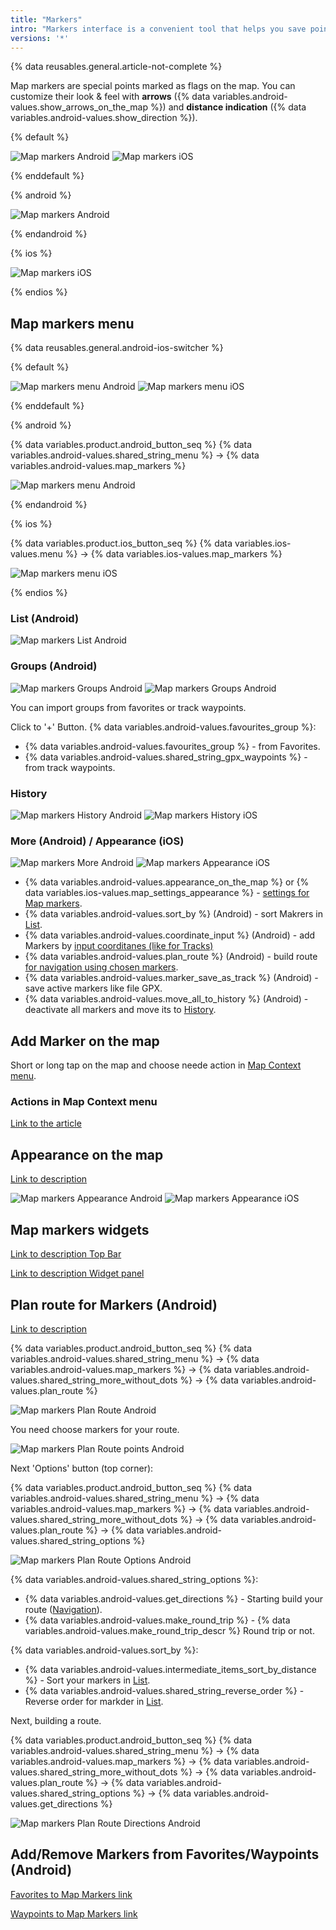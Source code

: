 ```yaml
---
title: "Markers"
intro: "Markers interface is a convenient tool that helps you save points on the map for your short-term needs."
versions: '*'
---
```


{% data reusables.general.article-not-complete %}


Map markers are special points marked as flags on the map. You can customize their look & feel with **arrows** ({% data variables.android-values.show_arrows_on_the_map %}) and **distance indication** ({% data variables.android-values.show_direction %}). 


{% default %}

![Map markers Android](/assets/images/map/map_markers_android.png) ![Map markers iOS](/assets/images/map/map_markers_ios.png)

{% enddefault %}

{% android %}

![Map markers Android](/assets/images/map/map_markers_android.png)

{% endandroid %}

{% ios %}

![Map markers iOS](/assets/images/map/map_markers_ios.png)

{% endios %}


## Map markers menu

{% data reusables.general.android-ios-switcher %}

{% default %}

![Map markers menu Android](/assets/images/personal/markers/map_markers_menu_android.png) ![Map markers menu iOS](/assets/images/personal/markers/map_markers_menu_ios.png)

{% enddefault %}

{% android %}

{% data variables.product.android_button_seq %} {% data variables.android-values.shared_string_menu %} → {% data variables.android-values.map_markers %}

![Map markers menu Android](/assets/images/personal/markers/map_markers_menu_android.png)

{% endandroid %}

{% ios %}

{% data variables.product.ios_button_seq %} {% data variables.ios-values.menu %} → {% data variables.ios-values.map_markers %}

![Map markers menu iOS](/assets/images/personal/markers/map_markers_menu_ios.png)

{% endios %}


### List (Android)

![Map markers List Android](/assets/images/personal/markers/map_markers_list_android.png) 

### Groups (Android)

![Map markers Groups Android](/assets/images/personal/markers/map_markers_groups_android.png) ![Map markers Groups Android](/assets/images/personal/markers/map_markers_groups_add_android.png) 

You can import groups from favorites or track waypoints.

Click to '&#43;' Button.  {% data variables.android-values.favourites_group %}:
- {% data variables.android-values.favourites_group %} - from Favorites.
- {% data variables.android-values.shared_string_gpx_waypoints %} - from track waypoints.

### History

![Map markers History Android](/assets/images/personal/markers/map_markers_history_android.png) ![Map markers History iOS](/assets/images/personal/markers/map_markers_history_ios.png) 

### More (Android) / Appearance (iOS)

![Map markers More Android](/assets/images/personal/markers/map_markers_more_android.png) ![Map markers Appearance iOS](/assets/images/personal/markers/map_markers_appearance_ios.png) 

- {% data variables.android-values.appearance_on_the_map %} or {% data variables.ios-values.map_settings_appearance %}  - [settings for Map markers](/osmand/personal/markers#appearance-on-the-map).
- {% data variables.android-values.sort_by %} (Android) - sort Makrers in [List](/osmand/personal/markers#list-android).
- {% data variables.android-values.coordinate_input %} (Android) - add Markers by [input coorditanes (like for Tracks)](/osmand/personal/tracks#coordinate-input-android)
- {% data variables.android-values.plan_route %} (Android) - build route [for navigation using chosen markers](/osmand/navigation/markers-navigation).
- {% data variables.android-values.marker_save_as_track %} (Android) - save active markers like file GPX.
- {% data variables.android-values.move_all_to_history %} (Android) - deactivate all markers and move its to [History](/osmand/personal/markers#history).

## Add Marker on the map

Short or long tap on the map and choose neede action in [Map Context menu](/osmand/map/map-context-menu#add--edit-marker).

### Actions in Map Context menu

[Link to the article](/osmand/map/map-context-menu#add--edit-marker)

## Appearance on the map

[Link to description](/osmand/widgets/markers#configure-marker-widgets-and-marker-appearance)

![Map markers Appearance Android](/assets/images/personal/markers/map_markers_appearance_android.png) ![Map markers Appearance iOS](/assets/images/personal/markers/map_markers_appearance_ios.png)

## Map markers widgets

[Link to description Top Bar](/osmand/widgets/markers#top-bar-widget-markers)

[Link to description Widget panel](/osmand/widgets/markers#panel-widgets-markers)

## Plan route for Markers (Android)

[Link to description](/osmand/navigation/markers-navigation)

{% data variables.product.android_button_seq %} {% data variables.android-values.shared_string_menu %} → {% data variables.android-values.map_markers %} → {% data variables.android-values.shared_string_more_without_dots %} → {% data variables.android-values.plan_route %}

![Map markers Plan Route Android](/assets/images/personal/markers/map_markers_plan_route_android.png)

You need choose markers for your route.

![Map markers Plan Route points Android](/assets/images/personal/markers/map_markers_plan_route_points_android.png)

Next 'Options' button (top corner):

{% data variables.product.android_button_seq %} {% data variables.android-values.shared_string_menu %} → {% data variables.android-values.map_markers %} → {% data variables.android-values.shared_string_more_without_dots %} → {% data variables.android-values.plan_route %} → {% data variables.android-values.shared_string_options %}

![Map markers Plan Route Options Android](/assets/images/personal/markers/map_markers_plan_route_options_android.png)

{% data variables.android-values.shared_string_options %}:
- {% data variables.android-values.get_directions %} - Starting build your route ([Navigation](/osmand/navigation)).
- {% data variables.android-values.make_round_trip %} - {% data variables.android-values.make_round_trip_descr %} Round trip or not. 

{% data variables.android-values.sort_by %}:
- {% data variables.android-values.intermediate_items_sort_by_distance %}  - Sort your markers in [List](/osmand/personal/markers#list-android).
- {% data variables.android-values.shared_string_reverse_order %} - Reverse order for markder in [List](/osmand/personal/markers#list-android).

Next, building a route.

{% data variables.product.android_button_seq %} {% data variables.android-values.shared_string_menu %} → {% data variables.android-values.map_markers %} → {% data variables.android-values.shared_string_more_without_dots %} → {% data variables.android-values.plan_route %} → {% data variables.android-values.shared_string_options %} → {% data variables.android-values.get_directions %}


![Map markers Plan Route Directions Android](/assets/images/personal/markers/map_markers_plan_route_directions_android.png)


## Add/Remove Markers from Favorites/Waypoints (Android)

[Favorites to Map Markers link](/osmand/personal/favorites#add-to-map-markers-android)

[Waypoints to Map Markers link](/osmand/personal/tracks#group-menu)







